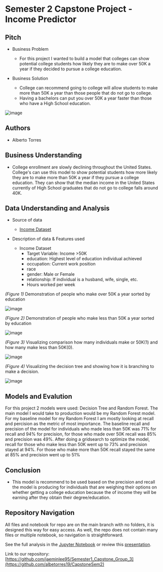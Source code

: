# Semester 2 Capstone Project - Income Predictor

## Pitch
 * Business Problem
      * For this project I wanted to build a model that colleges can show potential college students how likely they are to make over 50K
      a year if they decided to pursue a college education.  
       
 * Business Solution
      * College can recommend going to college will allow students to make more than 50K a year than those people that do not 
      go to college.
      * Having a bachelors can put you over 50K a year faster than those who have a High School education.


![image](https://www.ischool.berkeley.edu/sites/default/files/styles/fullscreen/public/sproject_teaser_image/screen_shot_2020-12-07_at_15.43.34_copy.jpg?itok=IDSSEGe1)

## Authors
 * Alberto Torres




## Business Understanding
  * College enrollment are slowly declining throughout the United States. College's can use this model to show potential students
  how more likely they are to make more than 50K a year if they pursue a college education. They can show that the median income in the United States currently of High School graduates that do not go to college falls around 40K. 
    
 
## Data Understanding and Analysis
   * Source of data
     * [Income Dataset](https://www.kaggle.com/datasets/mastmustu/income)
    
   * Description of data & Features used
     * Income Dataset
       * Target Variable: Income >50K
       * education: Highest level of education individual achieved
       * occupation: Current work position
       * race
       * gender: Male or Female
       * relationship: If individual is a husband, wife, single, etc.
       * Hours worked per week
    

     
     
   *(Figure 1)* Demonstration of people who make over 50K a year sorted by education

![image](https://user-images.githubusercontent.com/110133652/213798773-248e6906-4341-4e4b-9fbd-a8fe92375c4a.png)

   *(Figure 2)* Demonstration of people who make less than 50K a year sorted by education
   
![image](https://user-images.githubusercontent.com/110133652/213937408-0cc3725d-5715-4164-976f-290e30d9a601.png)


   *(Figure 3)* Visualizing comparison how many individuals make or 50K(1) and how many make less than 50K(0).
   
   ![image](https://user-images.githubusercontent.com/110133652/213937334-c211bcb4-ea8a-4d8f-9bfd-fbab70179429.png)

   *(Figure 4)* Visualizing the decision tree and showing how it is branching to make a decision.
   
   ![image](https://user-images.githubusercontent.com/110133652/213800364-6b3d3596-ffa4-414d-b258-91869d449999.png)
 
   
       
## Models and Evalution
   For this project 2 models were used: Decision Tree and Random Forest. The main model I would take to production
   would be my Random Forest model. For my baseline model for my Random Forest I am mostly looking at recall and percision    as the metric of most importance. The baseline recall and precision of the model for individuals who made less than 50K    was 71% for recall and 94% for precision, for those who made over 50K recall was 85% and precision was 49%. After doing    a gridsearch to optimize the model, recall for those who make less than 50K went up to 73% and precision stayed at 94%.    For those who make more than 50K recall stayed the same at 85% and precision went up to 51%
   

## Conclusion
   * This model is recommend to be used based on the precision and recall the model is producing for individuals that are
     weighing their options on whether getting a college education because the of income they will be earning after
     they obtain their degree/education.

## Repository Navigation

   All files and notebook for repo are on the main branch with no folders, it is designed this way for easy access.
   As well, the repo does not contain many files or multiple notebook, so navigation is straightforward.  

See the full analysis in the [Jupyter Notebook](https://github.com/albetorres19/CapstoneSem2/blob/main/index.ipynb) or review this [presentation](./presentation.pdf).

Link to our repository: [https://github.com/jaeminlee95/Semester1_Capstone_Group_3](https://github.com/albetorres19/CapstoneSem2)
